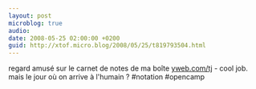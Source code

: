 ```yaml
---
layout: post
microblog: true
audio: 
date: 2008-05-25 02:00:00 +0200
guid: http://xtof.micro.blog/2008/05/25/t819793504.html
---
```

regard amusé sur le carnet de notes de ma boîte [yweb.com/tj](http://yweb.com/tj) - cool job. mais le jour où on arrive à l'humain ? #notation #opencamp
